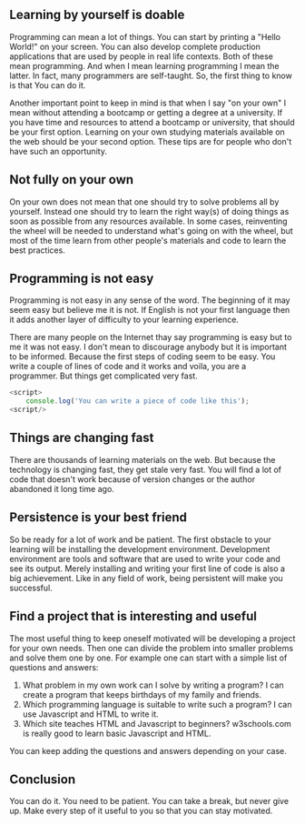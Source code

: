 <!-- META begin
title: Learning programming on your own
created: 2024-06-22T23:50:21.817Z
updated: 2024-06-22T23:50:21.817Z
tags: big learn good
content: Here are my tips for learning programming on your own using open sources on the Internet
-- META end -->

## Learning by yourself is doable

Programming can mean a lot of things. You can start by printing a "Hello World!" on your screen. You can also develop complete production applications that are used by people in real life contexts. Both of these mean programming. And when I mean learning programming I mean the latter. In fact, many programmers are self-taught. So, the first thing to know is that You can do it.

Another important point to keep in mind is that when I say "on your own" I mean without attending a bootcamp or getting a degree at a university. If you have time and resources to attend a bootcamp or university, that should be your first option. Learning on your own studying materials available on the web should be your second option. These tips are for people who don't have such an opportunity.

## Not fully on your own

On your own does not mean that one should try to solve problems all by yourself. Instead one should try to learn the right way(s) of doing things as soon as possible from any resources available. In some cases, reinventing the wheel will be needed to understand what's going on with the wheel, but most of the time learn from other people's materials and code to learn the best practices.

## Programming is not easy

Programming is not easy in any sense of the word. The beginning of it may seem easy but believe me it is not. If English is not your first language then it adds another layer of difficulty to your learning experience.

There are many people on the Internet thay say programming is easy but to me it was not easy. I don't mean to discourage anybody but it is important to be informed. Because the first steps of coding seem to be easy. You write a couple of lines of code and it works and voila, you are a programmer. But things get complicated very fast.

```javascript
<script>
    console.log('You can write a piece of code like this');
<script/>
```

## Things are changing fast

There are thousands of learning materials on the web. But because the technology is changing fast, they get stale very fast. You will find a lot of code that doesn't work because of version changes or the author abandoned it long time ago.

## Persistence is your best friend

So be ready for a lot of work and be patient. The first obstacle to your learning will be installing the development environment. Development environment are tools and software that are used to write your code and see its output. Merely installing and writing your first line of code is also a big achievement. Like in any field of work, being persistent will make you successful.

## Find a project that is interesting and useful

The most useful thing to keep oneself motivated will be developing a project for your own needs. Then one can divide the problem into smaller problems and solve them one by one. For example one can start with a simple list of questions and answers:

1. What problem in my own work can I solve by writing a program? I can create a program that keeps birthdays of my family and friends.
2. Which programming language is suitable to write such a program? I can use Javascript and HTML to write it.
3. Which site teaches HTML and Javascript to beginners? w3schools.com is really good to learn basic Javascript and HTML.

You can keep adding the questions and answers depending on your case.

## Conclusion

You can do it. You need to be patient. You can take a break, but never give up. Make every step of it useful to you so that you can stay motivated.
